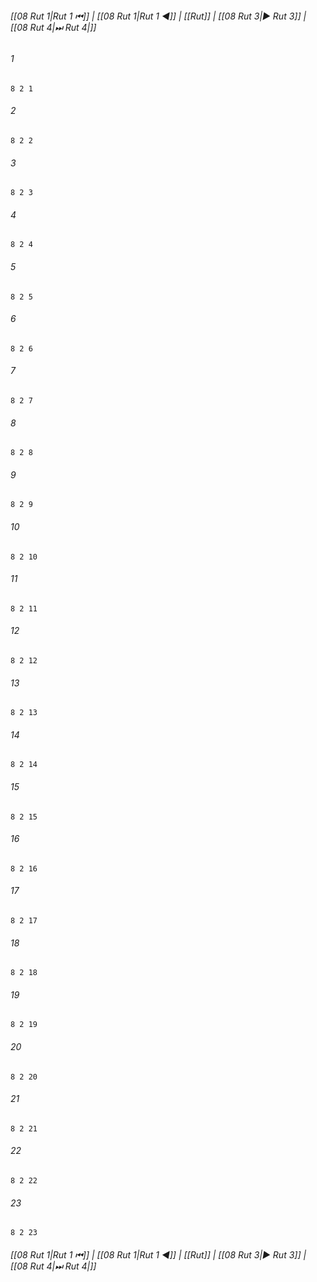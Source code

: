
###### [[08 Rut 1|Rut 1 ⏮]] | [[08 Rut 1|Rut 1 ◀]] | [[Rut]] | [[08 Rut 3|▶ Rut 3]] | [[08 Rut 4|⏭ Rut 4|]]

###### 1
``` verse
8 2 1 
```
###### 2
``` verse
8 2 2 
```
###### 3
``` verse
8 2 3 
```
###### 4
``` verse
8 2 4 
```
###### 5
``` verse
8 2 5 
```
###### 6
``` verse
8 2 6 
```
###### 7
``` verse
8 2 7 
```
###### 8
``` verse
8 2 8 
```
###### 9
``` verse
8 2 9 
```
###### 10
``` verse
8 2 10 
```
###### 11
``` verse
8 2 11 
```
###### 12
``` verse
8 2 12 
```
###### 13
``` verse
8 2 13 
```
###### 14
``` verse
8 2 14 
```
###### 15
``` verse
8 2 15 
```
###### 16
``` verse
8 2 16 
```
###### 17
``` verse
8 2 17 
```
###### 18
``` verse
8 2 18 
```
###### 19
``` verse
8 2 19 
```
###### 20
``` verse
8 2 20 
```
###### 21
``` verse
8 2 21 
```
###### 22
``` verse
8 2 22 
```
###### 23
``` verse
8 2 23 
```

###### [[08 Rut 1|Rut 1 ⏮]] | [[08 Rut 1|Rut 1 ◀]] | [[Rut]] | [[08 Rut 3|▶ Rut 3]] | [[08 Rut 4|⏭ Rut 4|]]

